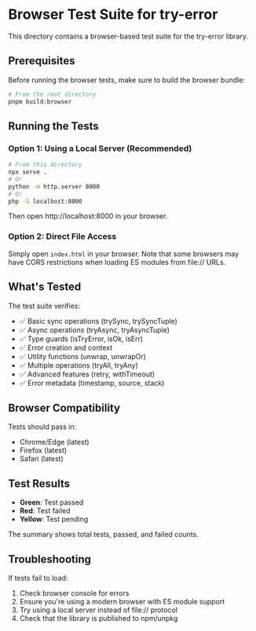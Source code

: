 # Browser Test Suite for try-error

This directory contains a browser-based test suite for the try-error library.

## Prerequisites

Before running the browser tests, make sure to build the browser bundle:

```bash
# From the root directory
pnpm build:browser
```

## Running the Tests

### Option 1: Using a Local Server (Recommended)

```bash
# From this directory
npx serve .
# Or
python -m http.server 8000
# Or
php -S localhost:8000
```

Then open http://localhost:8000 in your browser.

### Option 2: Direct File Access

Simply open `index.html` in your browser. Note that some browsers may have CORS restrictions when loading ES modules from file:// URLs.

## What's Tested

The test suite verifies:

- ✅ Basic sync operations (trySync, trySyncTuple)
- ✅ Async operations (tryAsync, tryAsyncTuple)
- ✅ Type guards (isTryError, isOk, isErr)
- ✅ Error creation and context
- ✅ Utility functions (unwrap, unwrapOr)
- ✅ Multiple operations (tryAll, tryAny)
- ✅ Advanced features (retry, withTimeout)
- ✅ Error metadata (timestamp, source, stack)

## Browser Compatibility

Tests should pass in:

- Chrome/Edge (latest)
- Firefox (latest)
- Safari (latest)

## Test Results

- **Green**: Test passed
- **Red**: Test failed
- **Yellow**: Test pending

The summary shows total tests, passed, and failed counts.

## Troubleshooting

If tests fail to load:

1. Check browser console for errors
2. Ensure you're using a modern browser with ES module support
3. Try using a local server instead of file:// protocol
4. Check that the library is published to npm/unpkg
